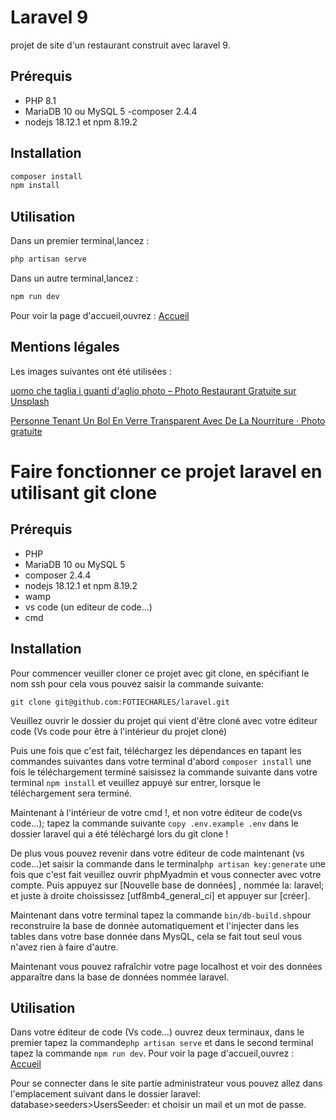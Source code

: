 # Laravel 9

projet de site d'un restaurant construit avec laravel 9.

## Prérequis

- PHP 8.1
- MariaDB 10 ou MySQL 5
-composer 2.4.4
- nodejs 18.12.1 et npm 8.19.2

## Installation

```bash
composer install
npm install
```

## Utilisation

Dans un premier terminal,lancez :

```bash
php artisan serve
```

Dans un autre terminal,lancez :

```bash
npm run dev
```

Pour voir la page d'accueil,ouvrez : [Accueil](http://127.0.0.1:8000)

## Mentions légales

Les images suivantes ont été utilisées :

[uomo che taglia i guanti d'aglio photo – Photo Restaurant Gratuite sur Unsplash](https://unsplash.com/fr/photos/5JeTin55H9U)

[Personne Tenant Un Bol En Verre Transparent Avec De La Nourriture · Photo gratuite](https://www.pexels.com/fr-fr/photo/personne-tenant-un-bol-en-verre-transparent-avec-de-la-nourriture-6210433/)



# Faire fonctionner ce projet laravel en utilisant git clone

## Prérequis

- PHP
- MariaDB 10 ou MySQL 5
- composer 2.4.4
- nodejs 18.12.1 et npm 8.19.2
- wamp
- vs code (un editeur de code...)
- cmd
## Installation


Pour commencer veuiller cloner ce projet avec git clone, en spécifiant le nom ssh pour cela vous pouvez saisir la commande suivante:

`git clone git@github.com:FOTIECHARLES/laravel.git`

Veuillez ouvrir le dossier du projet qui vient d'être cloné avec votre éditeur code (Vs code pour être à l'intérieur du projet cloné)

Puis une fois que c'est fait, téléchargez les dépendances en tapant les commandes suivantes dans votre terminal d'abord `composer install` une fois le téléchargement terminé saisissez la commande suivante dans votre terminal `npm install` et veuillez appuyé sur entrer, lorsque le téléchargement sera terminé.

Maintenant à l'intérieur de votre cmd !, et non votre éditeur de code(vs code...); tapez la commande suivante `copy .env.example .env` dans le dossier laravel qui a été téléchargé lors du git clone !

 De plus vous pouvez revenir dans votre éditeur de code maintenant (vs code...)et saisir la commande dans le terminal`php artisan key:generate` une fois que c'est fait veuillez ouvrir phpMyadmin et vous connecter avec votre compte. Puis appuyez sur [Nouvelle base de données] , nommée la: laravel; et juste à droite choississez [utf8mb4_general_ci] et appuyer sur [créer].

Maintenant dans votre terminal tapez la commande `bin/db-build.sh`pour reconstruire la base de donnée automatiquement et l'injecter dans les tables dans votre base donnée dans MysQL, cela se fait tout seul vous n'avez rien à faire d'autre.

Maintenant vous pouvez rafraîchir votre page localhost et voir des données apparaître dans la base de données nommée laravel.

## Utilisation


Dans votre éditeur de code (Vs code...) ouvrez deux terminaux, dans le premier tapez la commande`php artisan serve` et dans le second terminal tapez la commande `npm run dev`.
Pour voir la page d'accueil,ouvrez : [Accueil](http://127.0.0.1:8000)


Pour se connecter dans le site partie administrateur vous pouvez allez dans l'emplacement suivant dans le dossier laravel: database>seeders>UsersSeeder: et choisir un mail et un mot de passe.
